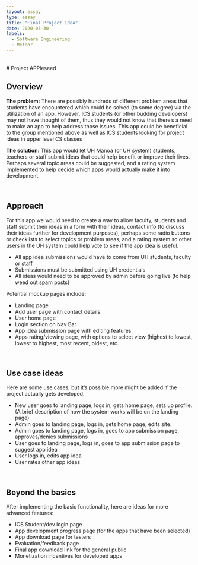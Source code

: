 ```yaml
---
layout: essay
type: essay
title: "Final Project Idea"
date: 2020-03-30
labels:
  - Software Engineering
  - Meteor
---
```


<br>
# Project APPleseed

## Overview
**The problem:** There are possibly hundreds of different problem areas that students have encountered which could be solved (to some degree) via the utilization of an app. However, ICS students (or other budding developers) may not have thought of them, thus they would not know that there’s a need to make an app to help address those issues. This app could be beneficial to the group mentioned above as well as ICS students looking for project ideas in upper level CS classes

**The solution:** This app would let UH Manoa (or UH system) students, teachers or staff submit ideas that could help benefit or improve their lives. Perhaps several topic areas could be suggested, and a rating system implemented to help decide which apps would actually make it into development.

<br>
<div class="ui divider"></div>

## Approach
For this app we would need to create a way to allow faculty, students and staff submit their ideas in a form with their ideas, contact info (to discuss their ideas further for development purposes), perhaps some radio buttons or checklists to select topics or problem areas, and a rating system so other users in the UH system could help vote to see if the app idea is useful.

* All app idea submissions would have to come from UH students, faculty or staff
* Submissions must be submitted using UH credentials
* All ideas would need to be approved by admin before going live (to help weed out spam posts)
    
Potential mockup pages include:

* Landing page
* Add user page with contact details
* User home page
* Login section on Nav Bar
* App idea submission page with editing features
* Apps rating/viewing page, with options to select view (highest to lowest, lowest to highest, most recent, oldest, etc.

<br>
<div class="ui divider"></div>

## Use case ideas

Here are some use cases, but it’s possible more might be added if the project actually gets developed.

* New user goes to landing page, logs in, gets home page, sets up profile. (A brief description of how the system works will be on the landing page)
* Admin goes to landing page, logs in, gets home page, edits site.
* Admin goes to landing page, logs in, goes to app submission page, approves/denies submissions
* User goes to landing page, logs in, goes to app submission page to suggest app idea
* User logs in, edits app idea
* User rates other app ideas

<br>
<div class="ui divider"></div>

## Beyond the basics

After implementing the basic functionality, here are ideas for more advanced features:

* ICS Student/dev login page
* App development progress page (for the apps that have been selected)
* App download page for testers
* Evaluation/feedback page
* Final app download link for the general public 
* Monetization incentives for developed apps

<br>
<br>

